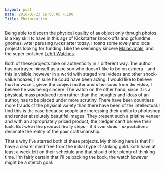```yaml
---
Layout: post
Date: 2016-02-23 16:05:00 +1100
Title: Photorealism
---
```


Being able to discern the physical quality of an object only through photos is a key skill to have in this age of Kickstarter knock-offs and gofundme gnomes. After perusing Kickstarter today, I found some lovely and local projects looking for funding. Like the seemingly sincere [Maladymals](http://kck.st/1Xd37Rv), and the super-polished [Lehft Watches](http://kck.st/1KjWj2v). 

Both of these projects take on authenticity in a different way. The author has portrayed himself as a person who doesn't like to be on camera - and this is visible, however in a world with staged viral videos and other shock-value hoaxes, I'm sure he could have been acting. I would like to believe that he wasn't, given the subject matter and other cues from the video, I believe he was being sincere. The watch on the other hand, since it is a physical, mass produced item rather than the thoughts and ideas of an author, has to be placed under more scrutiny. There have been countless more frauds of the physical variety than there have been of the intellectual. I find this is the case because people are increasing their ability to photoshop and render absolutely beautiful images. They present such a pristine veneer and with an appropriately priced product, the pledger can't believe their luck. But when the product finally ships - if it ever does - expectations decimate the reality of the poor craftsmanship. 

That's why I've starred both of these projects. My thinking here is that I'll have a clearer mind free from the initial hype of striking gold. Both have at least a week left on their schedule and that should offer plenty of thinking time. I'm fairly certain that I'll be backing the book, the watch however might be a stretch goal.
